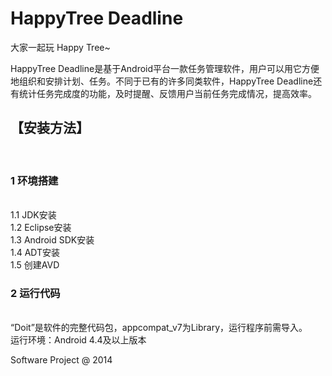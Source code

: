 HappyTree Deadline
============================================================

<p>大家一起玩 Happy Tree~</p>
<p>HappyTree Deadline是基于Android平台一款任务管理软件，用户可以用它方便地组织和安排计划、任务。不同于已有的许多同类软件，HappyTree Deadline还有统计任务完成度的功能，及时提醒、反馈用户当前任务完成情况，提高效率。</p>

<h2>【安装方法】</h2><br>
<h3>1 环境搭建</h3><br>
1.1    JDK安装<br>
1.2    Eclipse安装<br>
1.3    Android SDK安装<br>
1.4    ADT安装<br>
1.5    创建AVD<br>

<h3>2 运行代码</h3><br>
“Doit”是软件的完整代码包，appcompat_v7为Library，运行程序前需导入。<br>
运行环境：Android 4.4及以上版本<br>

Software Project @ 2014

